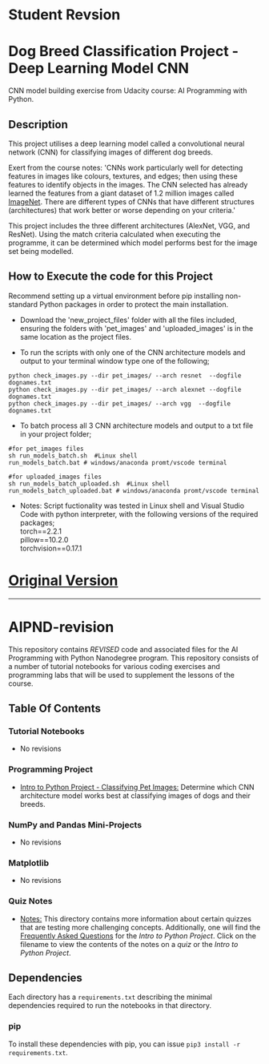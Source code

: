 # Student Revsion
#  Dog Breed Classification Project -Deep Learning Model CNN
CNN model building exercise from Udacity course: AI Programming with Python.

## Description
This project utilises a deep learning model called a convolutional neural network (CNN) for classifying images of different dog breeds.

Exert from the course notes:
'CNNs work particularly well for detecting features in images like colours, textures, and edges; then using these features to identify objects in the images. The CNN selected has already learned the features from a giant dataset of 1.2 million images called [ImageNet](https://www.image-net.org/about.php). There are different types of CNNs that have different structures (architectures) that work better or worse depending on your criteria.'

This project includes the three different architectures (AlexNet, VGG, and ResNet). Using the match criteria calculated when executing the programme, it can be determined which model performs best for the image set being modelled.

## How to Execute the code for this Project
Recommend setting up a virtual environment before pip installing non-standard Python packages in order to protect the main installation.

- Download the 'new_project_files' folder with all the files included, ensuring the folders with 'pet_images' and 'uploaded_images' is in the same location as the project files.

- To run the scripts with only one of the CNN architecture models and output to your terminal window type one of the following;
```
python check_images.py --dir pet_images/ --arch resnet  --dogfile dognames.txt 
python check_images.py --dir pet_images/ --arch alexnet --dogfile dognames.txt 
python check_images.py --dir pet_images/ --arch vgg  --dogfile dognames.txt 
```
- To batch process all 3 CNN architecture models and output to a txt file in your project folder;
```
#for pet_images files
sh run_models_batch.sh  #Linux shell
run_models_batch.bat # windows/anaconda promt/vscode terminal 

#for uploaded_images files
sh run_models_batch_uploaded.sh  #Linux shell
run_models_batch_uploaded.bat # windows/anaconda promt/vscode terminal
```
- Notes: Script fuctionality was tested in Linux shell and Visual Studio Code with python interpreter, with the following versions of the required packages;<br>
torch==2.2.1<br>
pillow==10.2.0<br>
torchvision==0.17.1

# [Original Version](https://github.com/udacity/AIPND-revision/tree/master)
___________________________________________________________________________________________________________________
# AIPND-revision
This repository contains _REVISED_ code and associated files for the AI Programming with Python Nanodegree program. This repository consists of a number of tutorial notebooks for various coding exercises and programming labs that will be used to supplement the lessons of the course.

## Table Of Contents

### Tutorial Notebooks
* No revisions

### Programming Project
* [Intro to Python Project - Classifying Pet Images:](https://github.com/udacity/AIPND-revision/tree/master/intropyproject-classify-pet-images "Classifying Pet Images Project") Determine which CNN architecture model works best at classifying images of dogs and their breeds.

### NumPy and Pandas Mini-Projects
* No revisions 

### Matplotlib
* No revisions 

### Quiz Notes
* [Notes:](https://github.com/udacity/AIPND-revision/tree/master/notes "Notes") This directory contains more information about certain quizzes that are testing more challenging concepts. Additionally, one will find the [Frequently Asked Questions](https://github.com/udacity/AIPND-revision/blob/master/notes/project_intro-to-python.md) for the _Intro to Python Project_. Click on the filename to view the contents of the notes on a _quiz_ or the _Intro to Python Project_.

## Dependencies

Each directory has a `requirements.txt` describing the minimal dependencies required to run the notebooks in that directory.

### pip

To install these dependencies with pip, you can issue `pip3 install -r requirements.txt`.

